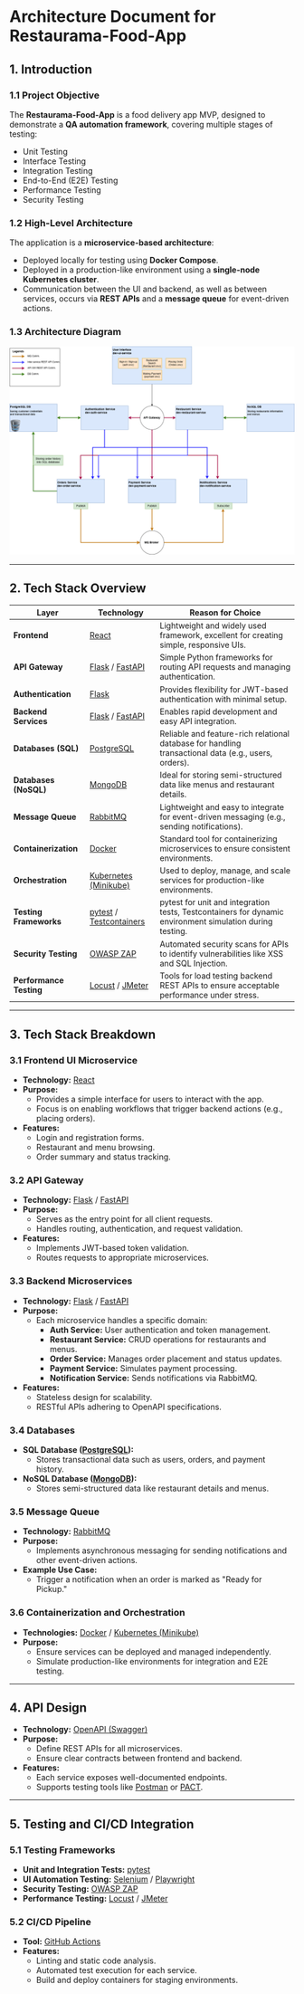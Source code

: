 # Architecture Document for Restaurama-Food-App

## 1. Introduction

### 1.1 Project Objective
The **Restaurama-Food-App** is a food delivery app MVP, designed to demonstrate a **QA automation framework**, covering multiple stages of testing:
- Unit Testing
- Interface Testing
- Integration Testing
- End-to-End (E2E) Testing
- Performance Testing
- Security Testing

### 1.2 High-Level Architecture
The application is a **microservice-based architecture**:
- Deployed locally for testing using **Docker Compose**.
- Deployed in a production-like environment using a **single-node Kubernetes cluster**.
- Communication between the UI and backend, as well as between services, occurs via **REST APIs** and a **message queue** for event-driven actions.

### 1.3 Architecture Diagram
![Architecture Diagram](resources/restaurama-app.drawio.png)

---

## 2. Tech Stack Overview

| **Layer**              | **Technology**                                                                                                                                                           | **Reason for Choice**                                                                                   |
|------------------------|-----------------------------------------------------------------------------------------------------------------------------------------------------------------------|---------------------------------------------------------------------------------------------------------|
| **Frontend**           | [React](https://react.dev)                                                                                                                                              | Lightweight and widely used framework, excellent for creating simple, responsive UIs.                  |
| **API Gateway**        | [Flask](https://flask.palletsprojects.com/) / [FastAPI](https://fastapi.tiangolo.com)                                                                                   | Simple Python frameworks for routing API requests and managing authentication.                         |
| **Authentication**     | [Flask](https://flask.palletsprojects.com)                                                                                                                             | Provides flexibility for JWT-based authentication with minimal setup.                                  |
| **Backend Services**   | [Flask](https://flask.palletsprojects.com) / [FastAPI](https://fastapi.tiangolo.com)                                                                                   | Enables rapid development and easy API integration.                                                    |
| **Databases (SQL)**    | [PostgreSQL](https://www.postgresql.org)                                                                                                                               | Reliable and feature-rich relational database for handling transactional data (e.g., users, orders).   |
| **Databases (NoSQL)**  | [MongoDB](https://www.mongodb.com)                                                                                                                                      | Ideal for storing semi-structured data like menus and restaurant details.                              |
| **Message Queue**      | [RabbitMQ](https://www.rabbitmq.com)                                                                                                                                   | Lightweight and easy to integrate for event-driven messaging (e.g., sending notifications).            |
| **Containerization**   | [Docker](https://www.docker.com)                                                                                                                                       | Standard tool for containerizing microservices to ensure consistent environments.                      |
| **Orchestration**      | [Kubernetes (Minikube)](https://minikube.sigs.k8s.io/docs/)                                                                                                            | Used to deploy, manage, and scale services for production-like environments.                           |
| **Testing Frameworks** | [pytest](https://pytest.org) / [Testcontainers](https://testcontainers-python.readthedocs.io)                                                                           | pytest for unit and integration tests, Testcontainers for dynamic environment simulation during testing.|
| **Security Testing**   | [OWASP ZAP](https://owasp.org/www-project-zap/)                                                                                                                        | Automated security scans for APIs to identify vulnerabilities like XSS and SQL Injection.              |
| **Performance Testing**| [Locust](https://locust.io) / [JMeter](https://jmeter.apache.org)                                                                                                      | Tools for load testing backend REST APIs to ensure acceptable performance under stress.                |

---

## 3. Tech Stack Breakdown

### 3.1 Frontend UI Microservice
- **Technology:** [React](https://react.dev)
- **Purpose:**
  - Provides a simple interface for users to interact with the app.
  - Focus is on enabling workflows that trigger backend actions (e.g., placing orders).
- **Features:**
  - Login and registration forms.
  - Restaurant and menu browsing.
  - Order summary and status tracking.

### 3.2 API Gateway
- **Technology:** [Flask](https://flask.palletsprojects.com) / [FastAPI](https://fastapi.tiangolo.com)
- **Purpose:**
  - Serves as the entry point for all client requests.
  - Handles routing, authentication, and request validation.
- **Features:**
  - Implements JWT-based token validation.
  - Routes requests to appropriate microservices.

### 3.3 Backend Microservices
- **Technology:** [Flask](https://flask.palletsprojects.com) / [FastAPI](https://fastapi.tiangolo.com)
- **Purpose:**
  - Each microservice handles a specific domain:
    - **Auth Service:** User authentication and token management.
    - **Restaurant Service:** CRUD operations for restaurants and menus.
    - **Order Service:** Manages order placement and status updates.
    - **Payment Service:** Simulates payment processing.
    - **Notification Service:** Sends notifications via RabbitMQ.
- **Features:**
  - Stateless design for scalability.
  - RESTful APIs adhering to OpenAPI specifications.

### 3.4 Databases
- **SQL Database ([PostgreSQL](https://www.postgresql.org)):**
  - Stores transactional data such as users, orders, and payment history.
- **NoSQL Database ([MongoDB](https://www.mongodb.com)):**
  - Stores semi-structured data like restaurant details and menus.

### 3.5 Message Queue
- **Technology:** [RabbitMQ](https://www.rabbitmq.com)
- **Purpose:**
  - Implements asynchronous messaging for sending notifications and other event-driven actions.
- **Example Use Case:**
  - Trigger a notification when an order is marked as "Ready for Pickup."

### 3.6 Containerization and Orchestration
- **Technologies:** [Docker](https://www.docker.com) / [Kubernetes (Minikube)](https://minikube.sigs.k8s.io/docs/)
- **Purpose:**
  - Ensure services can be deployed and managed independently.
  - Simulate production-like environments for integration and E2E testing.

---

## 4. API Design
- **Technology:** [OpenAPI (Swagger)](https://swagger.io/specification)
- **Purpose:**
  - Define REST APIs for all microservices.
  - Ensure clear contracts between frontend and backend.
- **Features:**
  - Each service exposes well-documented endpoints.
  - Supports testing tools like [Postman](https://www.postman.com) or [PACT](https://pact.io).

---

## 5. Testing and CI/CD Integration

### 5.1 Testing Frameworks
- **Unit and Integration Tests:** [pytest](https://pytest.org)
- **UI Automation Testing:** [Selenium](https://www.selenium.dev) / [Playwright](https://playwright.dev)
- **Security Testing:** [OWASP ZAP](https://owasp.org/www-project-zap/)
- **Performance Testing:** [Locust](https://locust.io) / [JMeter](https://jmeter.apache.org)

### 5.2 CI/CD Pipeline
- **Tool:** [GitHub Actions](https://github.com/features/actions)
- **Features:**
  - Linting and static code analysis.
  - Automated test execution for each service.
  - Build and deploy containers for staging environments.